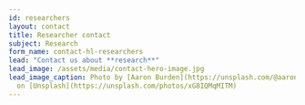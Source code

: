 ```yaml
---
id: researchers
layout: contact
title: Researcher contact
subject: Research
form_name: contact-hl-researchers
lead: "Contact us about **research**"
lead_image: /assets/media/contact-hero-image.jpg
lead_image_caption: Photo by [Aaron Burden](https://unsplash.com/@aaronburden)
  on [Unsplash](https://unsplash.com/photos/xG8IQMqMITM)
---
```

